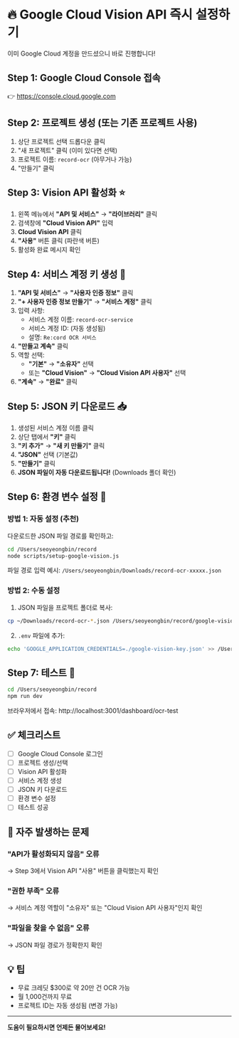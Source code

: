# 🔥 Google Cloud Vision API 즉시 설정하기

이미 Google Cloud 계정을 만드셨으니 바로 진행합니다!

## Step 1: Google Cloud Console 접속
👉 https://console.cloud.google.com

## Step 2: 프로젝트 생성 (또는 기존 프로젝트 사용)

1. 상단 프로젝트 선택 드롭다운 클릭
2. "새 프로젝트" 클릭 (이미 있다면 선택)
3. 프로젝트 이름: `record-ocr` (아무거나 가능)
4. "만들기" 클릭

## Step 3: Vision API 활성화 ⭐️

1. 왼쪽 메뉴에서 **"API 및 서비스"** → **"라이브러리"** 클릭
2. 검색창에 **"Cloud Vision API"** 입력
3. **Cloud Vision API** 클릭
4. **"사용"** 버튼 클릭 (파란색 버튼)
5. 활성화 완료 메시지 확인

## Step 4: 서비스 계정 키 생성 🔑

1. **"API 및 서비스"** → **"사용자 인증 정보"** 클릭
2. **"+ 사용자 인증 정보 만들기"** → **"서비스 계정"** 클릭
3. 입력 사항:
   - 서비스 계정 이름: `record-ocr-service`
   - 서비스 계정 ID: (자동 생성됨)
   - 설명: `Re:cord OCR 서비스`
4. **"만들고 계속"** 클릭
5. 역할 선택:
   - **"기본"** → **"소유자"** 선택
   - 또는 **"Cloud Vision"** → **"Cloud Vision API 사용자"** 선택
6. **"계속"** → **"완료"** 클릭

## Step 5: JSON 키 다운로드 📥

1. 생성된 서비스 계정 이름 클릭
2. 상단 탭에서 **"키"** 클릭
3. **"키 추가"** → **"새 키 만들기"** 클릭
4. **"JSON"** 선택 (기본값)
5. **"만들기"** 클릭
6. **JSON 파일이 자동 다운로드됩니다!** (Downloads 폴더 확인)

## Step 6: 환경 변수 설정 🔧

### 방법 1: 자동 설정 (추천)

다운로드한 JSON 파일 경로를 확인하고:

```bash
cd /Users/seoyeongbin/record
node scripts/setup-google-vision.js
```

파일 경로 입력 예시: `/Users/seoyeongbin/Downloads/record-ocr-xxxxx.json`

### 방법 2: 수동 설정

1. JSON 파일을 프로젝트 폴더로 복사:
```bash
cp ~/Downloads/record-ocr-*.json /Users/seoyeongbin/record/google-vision-key.json
```

2. `.env` 파일에 추가:
```bash
echo 'GOOGLE_APPLICATION_CREDENTIALS=./google-vision-key.json' >> /Users/seoyeongbin/record/.env
```

## Step 7: 테스트 🧪

```bash
cd /Users/seoyeongbin/record
npm run dev
```

브라우저에서 접속:
http://localhost:3001/dashboard/ocr-test

## ✅ 체크리스트

- [ ] Google Cloud Console 로그인
- [ ] 프로젝트 생성/선택
- [ ] Vision API 활성화
- [ ] 서비스 계정 생성
- [ ] JSON 키 다운로드
- [ ] 환경 변수 설정
- [ ] 테스트 성공

## 🚨 자주 발생하는 문제

### "API가 활성화되지 않음" 오류
→ Step 3에서 Vision API "사용" 버튼을 클릭했는지 확인

### "권한 부족" 오류
→ 서비스 계정 역할이 "소유자" 또는 "Cloud Vision API 사용자"인지 확인

### "파일을 찾을 수 없음" 오류
→ JSON 파일 경로가 정확한지 확인

## 💡 팁

- 무료 크레딧 $300로 약 20만 건 OCR 가능
- 월 1,000건까지 무료
- 프로젝트 ID는 자동 생성됨 (변경 가능)

---

**도움이 필요하시면 언제든 물어보세요!**